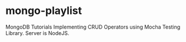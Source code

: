 # mongo-playlist
MongoDB Tutorials
Implementing CRUD Operators using Mocha Testing Library.
Server is NodeJS.
